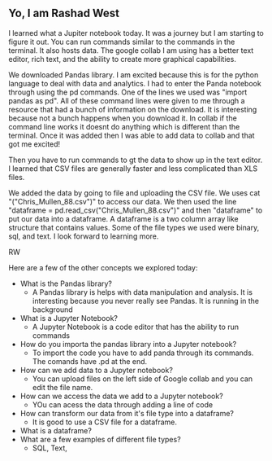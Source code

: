 ## Yo, I am Rashad West

 I learned what a Jupiter notebook today.  It was a journey but I am starting to figure it out.  You can run commands similar to the commands in the terminal.  It also hosts data.
 The google collab I am using has a better text editor, rich text, and the ability to create more graphical capabilities.    

We downloaded Pandas library.  I am excited because this is for the python language to deal with data and analytics.  I had to enter the Panda notebook through using the pd commands.  One of the lines we used was "import pandas as pd".
All of these command lines were given to me through a resource that had a bunch of information on the download.  It is interesting because not a bunch happens when you download it.
In collab if the command line works it doesnt do anything which is different than the terminal.  Once it was added then I was able to add data to collab and that got me excited!

Then you have to run commands to gt the data to show up in the text editor.  I learned that CSV files are generally faster and less complicated than XLS files.  

We added the data by going to file and uploading the CSV file.  We uses cat "("Chris_Mullen_88.csv")" to access our data. We then used the line "dataframe = pd.read_csv("Chris_Mullen_88.csv")" and then "dataframe" to put our data into a dataframe. 
A dataframe is a two column array like structure that contains values.  Some of the file types we used were binary, sql, and text.  I look forward to learning more.

RW

Here are a few of the other concepts we explored today:

- What is the Pandas library?
  - A Pandas library is helps with data manipulation and analysis.  It is interesting because you never really see Pandas.  It is running in the background
- What is a Jupyter Notebook?
  - A Jupyter Notebook is a code editor that has the ability to run commands
- How do you importa the pandas library into a Jupyter notebook?
  - To import the code you have to add panda through its commands.  The comands have .pd at the end.
- How can we add data to a Jupyter notebook?
  - You can upload files on the left side of Google collab and you can edit the file name.
- How can we access the data we add to a Jupyter notebook?
  - YOu can acess the data through adding a line of code
- How can transform our data from it's file type into a dataframe?
  - It is good to use a CSV file for a dataframe.
- What is a dataframe?
- What are a few examples of different file types?
  - SQL, Text, 
